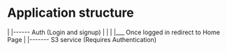 # Application structure

|
|------ Auth (Login and signup)
|      |
|      |___ Once logged in redirect to Home Page
|
|------- S3 service (Requires Authentication)